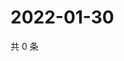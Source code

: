 # 2022-01-30

共 0 条

<!-- BEGIN WEIBO -->
<!-- 最后更新时间 Sun Jan 30 2022 02:13:33 GMT+0800 (China Standard Time) -->

<!-- END WEIBO -->
